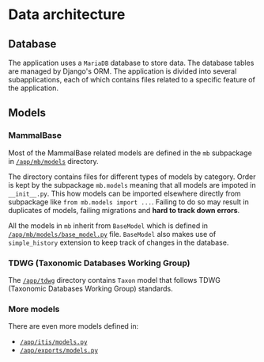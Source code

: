# Data architecture

## Database

The application uses a `MariaDB` database to store data. The database tables
are managed by Django's ORM. The application is divided into several
subapplications, each of which contains files related to a specific feature
of the application. 


## Models

### MammalBase

Most of the MammalBase related models are defined in the `mb` subpackage in
[`/app/mb/models`](../../../app/mb/models) directory. 

The directory contains files for different types of models by category.
Order is kept by the subpackage `mb.models` meaning that all models are
impoted in `__init__.py`. This how models can be imported elsewhere directly
from subpackage like `from mb.models import ...`. Failing to do so may
result in duplicates of models, failing migrations
and **hard to track down errors**.

All the models in `mb` inherit from `BaseModel` which is defined in
[`/app/mb/models/base_model.py`](../../../app/mb/models/base_model.py) file.
`BaseModel` also makes use of  `simple_history` extension to keep track of
changes in the database. 


### TDWG (Taxonomic Databases Working Group)

The [`/app/tdwg`](../../../app/tdwg) directory contains `Taxon` model that
follows TDWG (Taxonomic Databases Working Group) standards.


### More models

There are even more models defined in:
- [`/app/itis/models.py`](../../../app/itis/models.py)
- [`/app/exports/models.py`](../../../app/exports/models.py)
